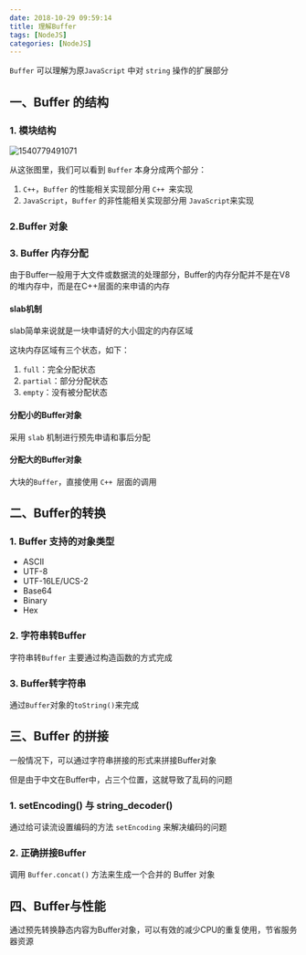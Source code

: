 ```yaml
---
date: 2018-10-29 09:59:14
title: 理解Buffer
tags: [NodeJS]
categories: [NodeJS]
---
```


`Buffer` 可以理解为原`JavaScript` 中对 `string` 操作的扩展部分

## 一、Buffer 的结构

### 1. 模块结构

![1540779491071](../../React/assets/1540779491071.png)

从这张图里，我们可以看到 `Buffer` 本身分成两个部分：

1. `C++`，`Buffer` 的性能相关实现部分用 `C++ `来实现
2. `JavaScript`，`Buffer` 的非性能相关实现部分用 `JavaScript`来实现

### 2.Buffer 对象



### 3. Buffer 内存分配

由于Buffer一般用于大文件或数据流的处理部分，Buffer的内存分配并不是在V8的堆内存中，而是在C++层面的来申请的内存

#### slab机制

slab简单来说就是一块申请好的大小固定的内存区域

这块内存区域有三个状态，如下：

1. `full`：完全分配状态
2. `partial`：部分分配状态
3. `empty`：没有被分配状态

#### 分配小的Buffer对象

采用 `slab` 机制进行预先申请和事后分配

#### 分配大的Buffer对象

大块的`Buffer`，直接使用 `C++ `层面的调用



## 二、Buffer的转换

### 1. Buffer 支持的对象类型

* ASCII
* UTF-8
* UTF-16LE/UCS-2
* Base64
* Binary
* Hex

### 2. 字符串转Buffer

字符串转`Buffer` 主要通过构造函数的方式完成

### 3. Buffer转字符串

通过`Buffer`对象的`toString()`来完成



## 三、Buffer 的拼接

一般情况下，可以通过字符串拼接的形式来拼接Buffer对象

但是由于中文在Buffer中，占三个位置，这就导致了乱码的问题



### 1. setEncoding() 与 string_decoder() 

通过给可读流设置编码的方法 `setEncoding` 来解决编码的问题



### 2. 正确拼接Buffer

调用 `Buffer.concat()` 方法来生成一个合并的 Buffer 对象



## 四、Buffer与性能

通过预先转换静态内容为Buffer对象，可以有效的减少CPU的重复使用，节省服务器资源